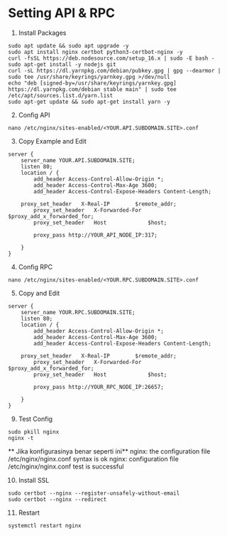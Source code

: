 # Setting API & RPC

1. Install Packages
```
sudo apt update && sudo apt upgrade -y
sudo apt install nginx certbot python3-certbot-nginx -y
curl -fsSL https://deb.nodesource.com/setup_16.x | sudo -E bash -
sudo apt-get install -y nodejs git
curl -sL https://dl.yarnpkg.com/debian/pubkey.gpg | gpg --dearmor | sudo tee /usr/share/keyrings/yarnkey.gpg >/dev/null
echo "deb [signed-by=/usr/share/keyrings/yarnkey.gpg] https://dl.yarnpkg.com/debian stable main" | sudo tee /etc/apt/sources.list.d/yarn.list
sudo apt-get update && sudo apt-get install yarn -y
```

2. Config API
```
nano /etc/nginx/sites-enabled/<YOUR.API.SUBDOMAIN.SITE>.conf
```

3. Copy Example and Edit

```
server {
    server_name YOUR.API.SUBDOMAIN.SITE;
    listen 80;
    location / {
        add_header Access-Control-Allow-Origin *;
        add_header Access-Control-Max-Age 3600;
        add_header Access-Control-Expose-Headers Content-Length;

	proxy_set_header   X-Real-IP        $remote_addr;
        proxy_set_header   X-Forwarded-For  $proxy_add_x_forwarded_for;
        proxy_set_header   Host             $host;

        proxy_pass http://YOUR_API_NODE_IP:317;

    }
}

```

4. Config RPC
```
nano /etc/nginx/sites-enabled/<YOUR.RPC.SUBDOMAIN.SITE>.conf
```

5. Copy and Edit
```
server {
    server_name YOUR.RPC.SUBDOMAIN.SITE;
    listen 80;
    location / {
        add_header Access-Control-Allow-Origin *;
        add_header Access-Control-Max-Age 3600;
        add_header Access-Control-Expose-Headers Content-Length;

	proxy_set_header   X-Real-IP        $remote_addr;
        proxy_set_header   X-Forwarded-For  $proxy_add_x_forwarded_for;
        proxy_set_header   Host             $host;

        proxy_pass http://YOUR_RPC_NODE_IP:26657;

    }
}

```


9. Test Config
```
sudo pkill nginx
nginx -t 
```
** Jika konfigurasinya benar seperti ini** nginx: the configuration file /etc/nginx/nginx.conf syntax is ok nginx: configuration file /etc/nginx/nginx.conf test is successful


10. Install SSL 
```
sudo certbot --nginx --register-unsafely-without-email
sudo certbot --nginx --redirect
```

11. Restart
```
systemctl restart nginx
```




